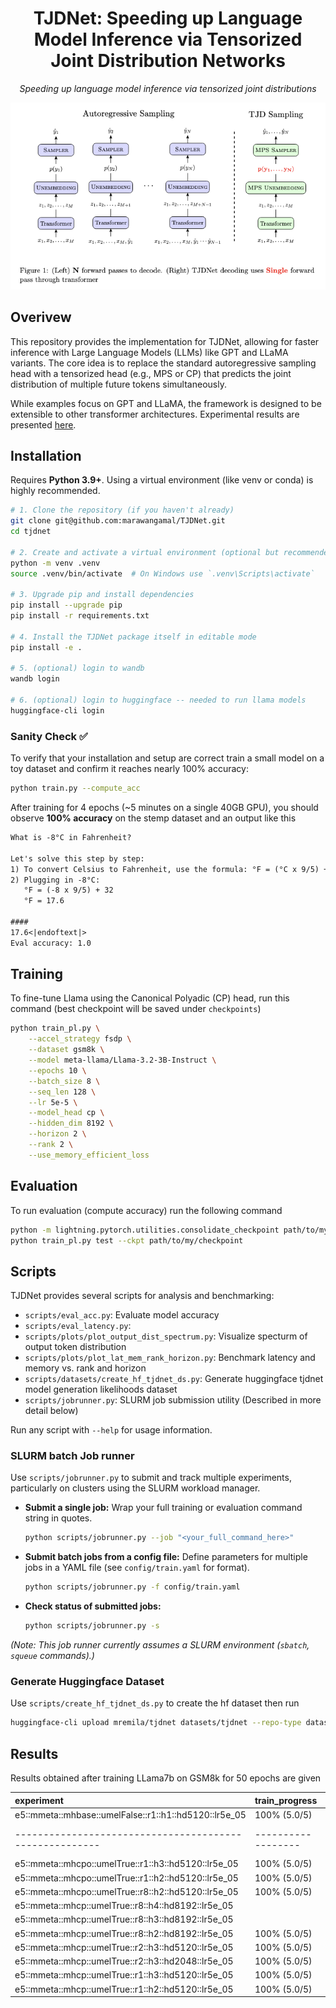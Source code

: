 <!-- # TJDNet: Speeding up Language Model Inference via Tensorized Joint Distribution Networks

Speeding up language model inference via tensorized joint distributions. This codebase implements TJDNet for GPT and LLAMA models but can be easily extended to other models. -->

<div align="center">

<h1>TJDNet: Speeding up Language Model Inference via Tensorized Joint Distribution Networks</h1>


<i> Speeding up language model inference via tensorized joint distributions </i>


<img src="assets/image.png" style="width: 500;" />
<!-- <i>Speeding up language model inference via tensorized joint distributions.</i> -->

<!-- <i> (Left) N forward passes to decode. (Right) TJDNet decoding uses Single forward
pass through transformer</i> -->

</div>

## Overivew

This repository provides the implementation for TJDNet, allowing for faster inference with Large Language Models (LLMs) like GPT and LLaMA variants. The core idea is to replace the standard autoregressive sampling head with a tensorized head (e.g., MPS or CP) that predicts the joint distribution of multiple future tokens simultaneously.

While examples focus on GPT and LLaMA, the framework is designed to be extensible to other transformer architectures. Experimental results are presented [here](#Results).


## Installation 
Requires **Python 3.9+**. Using a virtual environment (like venv or conda) is highly recommended.

```bash
# 1. Clone the repository (if you haven't already)
git clone git@github.com:marawangamal/TJDNet.git
cd tjdnet

# 2. Create and activate a virtual environment (optional but recommended)
python -m venv .venv
source .venv/bin/activate  # On Windows use `.venv\Scripts\activate`

# 3. Upgrade pip and install dependencies
pip install --upgrade pip
pip install -r requirements.txt

# 4. Install the TJDNet package itself in editable mode
pip install -e .

# 5. (optional) login to wandb
wandb login

# 6. (optional) login to huggingface -- needed to run llama models
huggingface-cli login
```

### Sanity Check ✅

To verify that your installation and setup are correct train a small model on a toy dataset and confirm it reaches nearly 100% accuracy:

```bash
python train.py --compute_acc
```

After training for 4 epochs (~5 minutes on a single 40GB GPU), you should observe **100% accuracy** on the stemp dataset and an output like this

```txt
What is -8°C in Fahrenheit?

Let's solve this step by step:
1) To convert Celsius to Fahrenheit, use the formula: °F = (°C x 9/5) + 32
2) Plugging in -8°C:
   °F = (-8 x 9/5) + 32
   °F = 17.6

####
17.6<|endoftext|>
Eval accuracy: 1.0
```



## Training

To fine-tune Llama using the Canonical Polyadic (CP) head, run this command (best checkpoint will be saved under `checkpoints`)
```bash 
python train_pl.py \
    --accel_strategy fsdp \
    --dataset gsm8k \
    --model meta-llama/Llama-3.2-3B-Instruct \
    --epochs 10 \
    --batch_size 8 \
    --seq_len 128 \
    --lr 5e-5 \
    --model_head cp \
    --hidden_dim 8192 \
    --horizon 2 \
    --rank 2 \
    --use_memory_efficient_loss
```

## Evaluation
To run evaluation (compute accuracy) run the following command
```bash 
python -m lightning.pytorch.utilities.consolidate_checkpoint path/to/my/checkpoint
python train_pl.py test --ckpt path/to/my/checkpoint
```

## Scripts

TJDNet provides several scripts for analysis and benchmarking:

- `scripts/eval_acc.py`: Evaluate model accuracy
- `scripts/eval_latency.py`: 
- `scripts/plots/plot_output_dist_spectrum.py`: Visualize specturm of output token distribution
- `scripts/plots/plot_lat_mem_rank_horizon.py`: Benchmark latency and memory vs. rank and horizon
- `scripts/datasets/create_hf_tjdnet_ds.py`: Generate huggingface tjdnet model generation likelihoods dataset
- `scripts/jobrunner.py`: SLURM job submission utility (Described in more detail below)

Run any script with `--help` for usage information.


### SLURM batch Job runner

Use `scripts/jobrunner.py` to submit and track multiple experiments, particularly on clusters using the SLURM workload manager.

* **Submit a single job:**
    Wrap your full training or evaluation command string in quotes.
    ```bash
    python scripts/jobrunner.py --job "<your_full_command_here>"
    ```

* **Submit batch jobs from a config file:**
    Define parameters for multiple jobs in a YAML file (see `config/train.yaml` for format).
    ```bash
    python scripts/jobrunner.py -f config/train.yaml
    ```

* **Check status of submitted jobs:**
    ```bash
    python scripts/jobrunner.py -s
    ```

*(Note: This job runner currently assumes a SLURM environment (`sbatch`, `squeue` commands).)*


### Generate Huggingface Dataset

Use `scripts/create_hf_tjdnet_ds.py` to create the hf dataset then run 
```bash
huggingface-cli upload mremila/tjdnet datasets/tjdnet --repo-type dataset
```

## Results
Results obtained after training LLama7b on GSM8k for 50 epochs are given


| experiment                                            | train_progress   |    accuracy | accuracy_progress   |   latency |
|:------------------------------------------------------|:-----------------|------------:|:--------------------|----------:|
| e5::mmeta::mhbase::umelFalse::r1::h1::hd5120::lr5e_05 | 100% (5.0/5)     |   0.435178  | 100% 1319/1319      |  nan      |
|-------------------------------------------------------|------------------|-------------|---------------------|-----------|
| e5::mmeta::mhcpo::umelTrue::r1::h3::hd5120::lr5e_05   | 100% (5.0/5)     |   0.0784314 | 4% 51/1319          |  nan      |
| e5::mmeta::mhcpo::umelTrue::r1::h2::hd5120::lr5e_05   | 100% (5.0/5)     |   0.215686  | 4% 51/1319          |  nan      |
| e5::mmeta::mhcpo::umelTrue::r8::h2::hd5120::lr5e_05   | 100% (5.0/5)     |   0.21      |                     |  nan      |
| e5::mmeta::mhcp::umelTrue::r8::h4::hd8192::lr5e_05    |                  | nan         |                     |  nan      |
| e5::mmeta::mhcp::umelTrue::r8::h3::hd8192::lr5e_05    |                  | nan         |                     |  nan      |
| e5::mmeta::mhcp::umelTrue::r8::h2::hd8192::lr5e_05    | 100% (5.0/5)     |   0.266111  | 100% 1319/1319      |  nan      |
| e5::mmeta::mhcp::umelTrue::r2::h3::hd5120::lr5e_05    | 100% (5.0/5)     |   0.0784314 | 4% 51/1319          |  nan      |
| e5::mmeta::mhcp::umelTrue::r2::h3::hd2048::lr5e_05    | 100% (5.0/5)     |   0.0588235 | 4% 51/1319          |  nan      |
| e5::mmeta::mhcp::umelTrue::r1::h3::hd5120::lr5e_05    | 100% (5.0/5)     |   0.100076  | 100% 1319/1319      |  nan      |
| e5::mmeta::mhcp::umelTrue::r1::h2::hd5120::lr5e_05    | 100% (5.0/5)     |   0.221028  | 99% 1303/1319       |  nan      |
